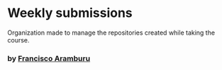 # Weekly submissions 

Organization made to manage the repositories created while taking the course. 

### by [Francisco Aramburu](https://github.com/FranciscoBuru)

